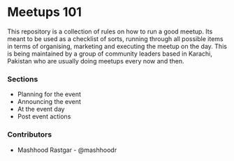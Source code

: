 # Meetups 101

This repository is a collection of rules on how to run a good meetup. Its meant to be used as a checklist of sorts, running through all possible items in terms of organising, marketing and executing the meetup on the day. This is being maintained by a group of community leaders based in Karachi, Pakistan who are usually doing meetups every now and then.


### Sections

- Planning for the event
- Announcing the event
- At the event day
- Post event actions


### Contributors
 
 - Mashhood Rastgar - @mashhoodr